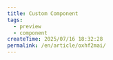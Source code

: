 ```yaml
---
title: Custom Component
tags:
  - preview
  - component
createTime: 2025/07/16 18:32:28
permalink: /en/article/oxhf2mai/
---
```


<CustomComponent />
